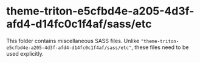 # theme-triton-e5cfbd4e-a205-4d3f-afd4-d14fc0c1f4af/sass/etc

This folder contains miscellaneous SASS files. Unlike `"theme-triton-e5cfbd4e-a205-4d3f-afd4-d14fc0c1f4af/sass/etc"`, these files
need to be used explicitly.
